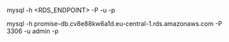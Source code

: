 mysql -h <RDS_ENDPOINT> -P <PORT> -u <USERNAME> -p

mysql -h promise-db.cv8e88kw6a1d.eu-central-1.rds.amazonaws.com -P 3306 -u admin -p
